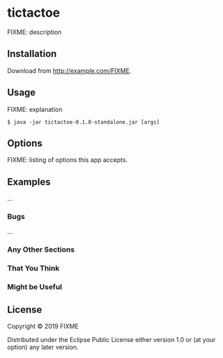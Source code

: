 # tictactoe

FIXME: description

## Installation

Download from http://example.com/FIXME.

## Usage

FIXME: explanation

    $ java -jar tictactoe-0.1.0-standalone.jar [args]

## Options

FIXME: listing of options this app accepts.

## Examples

...

### Bugs

...

### Any Other Sections
### That You Think
### Might be Useful

## License

Copyright © 2019 FIXME

Distributed under the Eclipse Public License either version 1.0 or (at
your option) any later version.

